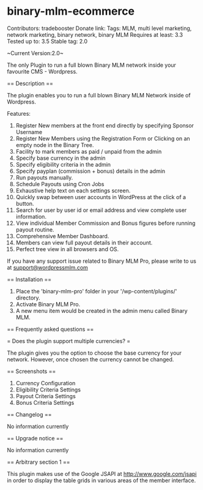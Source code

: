 binary-mlm-ecommerce
==============

Contributors: tradebooster
Donate link: 
Tags: MLM, multi level marketing, network marketing, binary network, binary MLM
Requires at least: 3.3
Tested up to: 3.5
Stable tag: 2.0

~Current Version:2.0~

The only Plugin to run a full blown Binary MLM network inside your  favourite CMS - Wordpress.

== Description ==

The plugin enables you to run a full blown Binary MLM Network inside of Wordpress.

Features:

1. Register New members at the front end directly by specifying Sponsor Username
2. Register New Members using the Registration Form or Clicking on an empty node in the Binary Tree.
3. Facility to mark members as paid / unpaid from the admin
4. Specify base currency in the admin
5. Specify eligibility criteria in the admin
6. Specify payplan (commission + bonus) details in the admin
7. Run payouts manually.
8. Schedule Payouts using Cron Jobs
9. Exhaustive help text on each settings screen.
10. Quickly swap between user accounts in WordPress at the click of a button.
11. Search for user by user id or email address and view complete user information.
12. View individual Member Commission and Bonus figures before running payout routine.
13. Comprehensive Member Dashboard.
14. Members can view full payout details in their account.
15. Perfect tree view in all browsers and OS.

If you have any support issue related to Binary MLM Pro, please write to us at <a href="mailto:support@wordpressmlm.com">support@wordpressmlm.com</a>

== Installation ==

1. Place the 'binary-mlm-pro' folder in your '/wp-content/plugins/' directory.
2. Activate Binary MLM Pro.
3. A new menu item would be created in the admin menu called Binary MLM.

== Frequently asked questions ==

= Does the plugin support multiple currencies? =

The plugin gives you the option to choose the base currency for your network. However, once chosen the currency cannot be changed.


== Screenshots ==

1. Currency Configuration
2. Eligibility Criteria Settings
3. Payout Criteria Settings
4. Bonus Criteria Settings

== Changelog ==

No information currently

== Upgrade notice ==

No information currently

== Arbitrary section 1 ==

This plugin makes use of the Google JSAPI at http://www.google.com/jsapi in order to display the table grids in various areas of the member interface.

